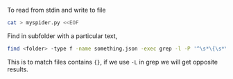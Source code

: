 To read from stdin and write to file

```sh
cat > myspider.py <<EOF
```

Find in subfolder with a particular text,

```sh
find <folder> -type f -name something.json -exec grep -l -P '^\s*\{\s*\}\s*$' {} \; | wc -l
```
This is to match files contains `{}`, if we use `-L` in grep we will get opposite results.
